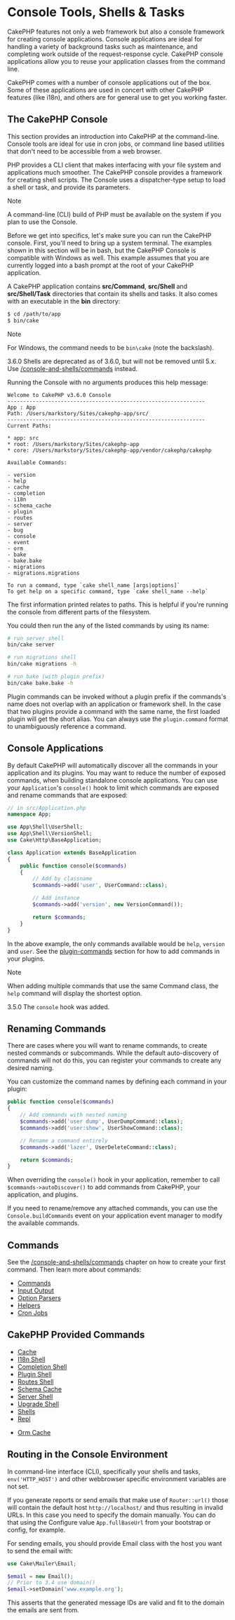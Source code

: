 # Console Tools, Shells & Tasks

CakePHP features not only a web framework but also a console framework for
creating console applications. Console applications are ideal for handling a
variety of background tasks such as maintenance, and completing work outside of
the request-response cycle. CakePHP console applications allow you to reuse your
application classes from the command line.

CakePHP comes with a number of console applications out of the box. Some of
these applications are used in concert with other CakePHP features (like i18n),
and others are for general use to get you working faster.

## The CakePHP Console

This section provides an introduction into CakePHP at the command-line. Console
tools are ideal for use in cron jobs, or command line based utilities that don't
need to be accessible from a web browser.

PHP provides a CLI client that makes interfacing with your file system and
applications much smoother. The CakePHP console provides a framework for
creating shell scripts. The Console uses a dispatcher-type setup to load a shell
or task, and provide its parameters.

> [!NOTE]
> A command-line (CLI) build of PHP must be available on the system
> if you plan to use the Console.

Before we get into specifics, let's make sure you can run the CakePHP console.
First, you'll need to bring up a system terminal. The examples shown in this
section will be in bash, but the CakePHP Console is compatible with Windows as
well. This example assumes that you are currently logged into a bash prompt at
the root of your CakePHP application.

A CakePHP application contains **src/Command**, **src/Shell** and
**src/Shell/Task** directories that contain its shells and tasks. It also
comes with an executable in the **bin** directory:

``` bash
$ cd /path/to/app
$ bin/cake
```

> [!NOTE]
> For Windows, the command needs to be `bin\cake` (note the backslash).

<div class="deprecated">

3.6.0
Shells are deprecated as of 3.6.0, but will not be removed until 5.x.
Use [/console-and-shells/commands](console-and-shells/commands.md) instead.

</div>

Running the Console with no arguments produces this help message:

    Welcome to CakePHP v3.6.0 Console
    ---------------------------------------------------------------
    App : App
    Path: /Users/markstory/Sites/cakephp-app/src/
    ---------------------------------------------------------------
    Current Paths:

    * app: src
    * root: /Users/markstory/Sites/cakephp-app
    * core: /Users/markstory/Sites/cakephp-app/vendor/cakephp/cakephp

    Available Commands:

    - version
    - help
    - cache
    - completion
    - i18n
    - schema_cache
    - plugin
    - routes
    - server
    - bug
    - console
    - event
    - orm
    - bake
    - bake.bake
    - migrations
    - migrations.migrations

    To run a command, type `cake shell_name [args|options]`
    To get help on a specific command, type `cake shell_name --help`

The first information printed relates to paths. This is helpful if you're
running the console from different parts of the filesystem.

You could then run the any of the listed commands by using its name:

``` bash
# run server shell
bin/cake server

# run migrations shell
bin/cake migrations -h

# run bake (with plugin prefix)
bin/cake bake.bake -h
```

Plugin commands can be invoked without a plugin prefix if the commands's name
does not overlap with an application or framework shell. In the case that two
plugins provide a command with the same name, the first loaded plugin will get
the short alias. You can always use the `plugin.command` format to
unambiguously reference a command.

## Console Applications

By default CakePHP will automatically discover all the commands in your
application and its plugins. You may want to reduce the number of exposed
commands, when building standalone console applications. You can use your
`Application`'s `console()` hook to limit which commands are exposed and
rename commands that are exposed:

``` php
// in src/Application.php
namespace App;

use App\Shell\UserShell;
use App\Shell\VersionShell;
use Cake\Http\BaseApplication;

class Application extends BaseApplication
{
    public function console($commands)
    {
        // Add by classname
        $commands->add('user', UserCommand::class);

        // Add instance
        $commands->add('version', new VersionCommand());

        return $commands;
    }
}
```

In the above example, the only commands available would be `help`, `version`
and `user`. See the [plugin-commands](#plugin-commands) section for how to add commands in
your plugins.

> [!NOTE]
> When adding multiple commands that use the same Command class, the `help`
> command will display the shortest option.

<div class="versionadded">

3.5.0
The `console` hook was added.

</div>

## Renaming Commands

There are cases where you will want to rename commands, to create nested
commands or subcommands. While the default auto-discovery of commands will not
do this, you can register your commands to create any desired naming.

You can customize the command names by defining each command in your plugin:

``` php
public function console($commands)
{
    // Add commands with nested naming
    $commands->add('user dump', UserDumpCommand::class);
    $commands->add('user:show', UserShowCommand::class);

    // Rename a command entirely
    $commands->add('lazer', UserDeleteCommand::class);

    return $commands;
}
```

When overriding the `console()` hook in your application, remember to
call `$commands->autoDiscover()` to add commands from CakePHP, your
application, and plugins.

If you need to rename/remove any attached commands, you can use the
`Console.buildCommands` event on your application event manager to modify the
available commands.

## Commands

See the [/console-and-shells/commands](console-and-shells/commands.md) chapter on how to create your first
command. Then learn more about commands:

- [Commands](console-and-shells/commands.md)
- [Input Output](console-and-shells/input-output.md)
- [Option Parsers](console-and-shells/option-parsers.md)
- [Helpers](console-and-shells/helpers.md)
- [Cron Jobs](console-and-shells/cron-jobs.md)

## CakePHP Provided Commands

- [Cache](console-and-shells/cache.md)
- [I18n Shell](console-and-shells/i18n-shell.md)
- [Completion Shell](console-and-shells/completion-shell.md)
- [Plugin Shell](console-and-shells/plugin-shell.md)
- [Routes Shell](console-and-shells/routes-shell.md)
- [Schema Cache](console-and-shells/schema-cache.md)
- [Server Shell](console-and-shells/server-shell.md)
- [Upgrade Shell](console-and-shells/upgrade-shell.md)
- [Shells](console-and-shells/shells.md)
- [Repl](console-and-shells/repl.md)

<!-- -->

- [Orm Cache](console-and-shells/orm-cache.md)

## Routing in the Console Environment

In command-line interface (CLI), specifically your shells and tasks,
`env('HTTP_HOST')` and other webbrowser specific environment variables are not
set.

If you generate reports or send emails that make use of `Router::url()` those
will contain the default host `http://localhost/` and thus resulting in
invalid URLs. In this case you need to specify the domain manually.
You can do that using the Configure value `App.fullBaseUrl` from your
bootstrap or config, for example.

For sending emails, you should provide Email class with the host you want to
send the email with:

``` php
use Cake\Mailer\Email;

$email = new Email();
// Prior to 3.4 use domain()
$email->setDomain('www.example.org');
```

This asserts that the generated message IDs are valid and fit to the domain the
emails are sent from.
